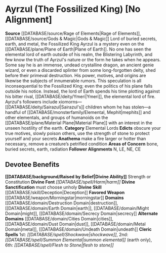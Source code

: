 ﻿---
ability:
- Strength
- Constitution
ability_boost:
- Strength
- Constitution
alignment: No Alignment
deity:
- '[[DATABASE/deity/Ayrzul|Ayrzul]]'
deity_category: Elemental Lords
divine_font: Harm
domain:
- '[[DATABASE/domain/Cities Domain|Cities]]'
- '[[DATABASE/domain/Destruction Domain|Destruction]]'
- '[[DATABASE/domain/Dust Domain|Dust]]'
- '[[DATABASE/domain/Earth Domain|Earth]]'
- '[[DATABASE/domain/Metal Domain|Metal]]'
- '[[DATABASE/domain/Might Domain|Might]]'
- '[[DATABASE/domain/Secrecy Domain|Secrecy]]'
- '[[DATABASE/domain/Undeath Domain|Undeath]]'
favored_weapon: '[[DATABASE/weapon/Morningstar|Morningstar]]'
follower_alignment:
- LE
- N
- NE
- CE
id: '102'
name: Ayrzul
rarity: Common
skill:
- '[[DATABASE/skill/Deception|Deception]]'
source: '[[DATABASE/source/Rage of Elements|Rage of Elements]]'
type: Deity

---
# Ayrzul (The Fossilized King) [No Alignment]

**Source** [[DATABASE/source/Rage of Elements|Rage of Elements]], [[DATABASE/source/Gods & Magic|Gods & Magic]] 
Lord of buried secrets, earth, and metal, the Fossilized King Ayrzul is a mystery even on the [[DATABASE/plane/Plane of Earth|Plane of Earth]]. No one has seen the elemental lord of earth outside of his realm, the Blistering Labyrinth, and few know the truth of Ayrzul's nature or the form he takes when he appears. Some say he is an immense, undead crystalline dragon, an ancient genie wizard, or even a discarded splinter from some long-forgotten deity, shed before their primeval destruction. His power, motives, and origins are likewise the subjects of innumerable rumors. This speculation is all inconsequential to the Fossilized King; even the politics of his plane falls outside his notice. Instead, the lord of Earth spends his time plotting against his bitter rival, [[DATABASE/deity/Ymeri|Ymeri]], the elemental lord of fire.
 Ayrzul's followers include xiomorns—[[DATABASE/deity/Sairazul|Sairazul's]] children whom he has stolen—a handful of [[DATABASE/monsterfamily/Elemental, Mephit|mephits]] and other elementals, and groups of humanoids on the [[DATABASE/plane/Material Plane|Material Plane]] with an interest in the unseen hostility of the earth.
**Category** Elemental Lords
**Edicts** obscure your true motives, slowly poison others, use the strength of stone to protect yourself and your secrets
**Anathema** make a fire larger or hotter than necessary, remove a creature’s petrified condition
**Areas of Concern** bone, buried secrets, earth, radiation
**Follower Alignments** N, LE, NE, CE

## Devotee Benefits

**[[DATABASE/background/Raised by Belief|Divine Ability]]** Strength or Constitution
**Divine Font** _[[DATABASE/spell/Harm|harm]]_
**Divine Sanctification** must choose unholy
**Divine Skill** [[DATABASE/skill/Deception|Deception]]
**Favored Weapon** [[DATABASE/weapon/Morningstar|morningstar]]
**Domains** [[DATABASE/domain/Destruction Domain|destruction]], [[DATABASE/domain/Earth Domain|earth]], [[DATABASE/domain/Might Domain|might]], [[DATABASE/domain/Secrecy Domain|secrecy]]
**Alternate Domains** [[DATABASE/domain/Cities Domain|cities]], [[DATABASE/domain/Dust Domain|dust]], [[DATABASE/domain/Metal Domain|metal]], [[DATABASE/domain/Undeath Domain|undeath]]
**Cleric Spells** 1st: _[[DATABASE/spell/Shockwave|shockwave]]_, 2nd: _[[DATABASE/spell/Summon Elemental|summon elemental]]_ (earth only), 6th: _[[DATABASE/spell/Flesh to Stone|flesh to stone]]_